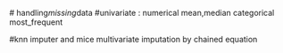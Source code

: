 
#   h a n d l i n g _ m i s s i n g _ d a t a 
 #univariate : numerical mean,median categorical most_frequent

#knn imputer and mice multivariate imputation by chained equation

